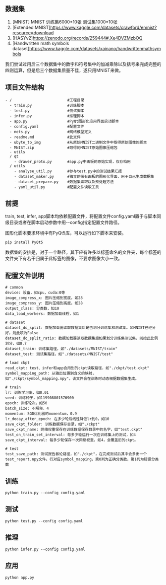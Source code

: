 ## 数据集 
1. [MNIST] MNIST 训练集6000\*10张 测试集1000\*10张
2. [Extended MNIST]https://www.kaggle.com/datasets/crawford/emnist?resource=download
3. [HASYv2]https://zenodo.org/records/259444#.Xe4DVZMzbOQ
4. [Handwritten math symbols dataset]https://www.kaggle.com/datasets/xainano/handwrittenmathsymbols

我们尝试过用后三个数据集中的数字和符号集中的加减乘除以及括号来完成完整的四则运算，但是后三个数据集质量不佳，遂只用MNIST来做。

## 项目文件结构
```
- /                         #工程目录
  - train.py                #训练脚本
  - test.py                 #测试脚本
  - infer.py                #推理脚本
  - app.py                  #PyQt图形化应用界面启动脚本
  - config.yaml             #配置文件
  - nets.py                 #网络模型定义
  - readme.md               #此文件
  - ubyte_to_img            #从原始MNIST二进制文件中取得原始图像的脚本
  - MNIST.zip               #取得的MNIST原始图像压缩包
  - utils
  / qt
    - drawer_proto.py       #app.py中画板的原始实现，仅存档用
  / utils
    - analyse_util.py       #参与test.py中的测试结果汇报
    - dataset_maker.py      #独立的带有画板的图形化界面，用于自己生成数据集
    - dataset_prepare.py    #数据集读取以及预处理方法
    - yaml_util.py          #配置文件读取工具
```

## 前提
train, test, infer, app脚本均依赖配置文件，将配置文件config.yaml置于与脚本同级目录或者在脚本启动参数中用--config指定配置文件路径。

图形化脚本要求环境中有PyQt5库，可以运行如下脚本来安装。
```commandline
pip install PyQt5
```
数据集的安排是，对于一个路径，其下应有许多以标签命名的文件夹，每个标签的文件夹下有若干归属于此标签的图像，不要求图像大小一致。

## 配置文件说明
```
# common
device: 设备，如cpu，cuda:0等
image_compress_x: 图片压缩到宽度，如28
image_compress_y: 图片压缩到高度，如28
output_class: 分类数，如10
data_load_workers: 数据加载线程，如1

# dataset
dataset_do_split: 数据加载器读取数据集后是否划分训练集和测试集。如MNIST已经分好，则此项为False
dataset_do_split_ratio: 数据加载器读取数据集后如果划分训练集测试集，则按此比例划分，如0.7
dataset_train: 训练集路径，如"./datasets/MNIST/train"
dataset_test: 测试集路径，如"./datasets/MNIST/test"

# load ckpt
read_ckpt: test、infer和app会用到的ckpt读取路径，如"./ckpt/test.ckpt"
symbol_mapping_path: 从输出位置到含义的映射，如"./ckpt/symbol_mapping.npy"。该文件会在训练时动态根据数据集生成。

# train
lr: 训练学习率，如0.01
seed: 训练种子，如119908801576900
epoch: 训练轮次，如50
batch_size: 不解释，4
momentum: SGD优化器的momentum，0.9
lr_decay_after_epoch: 在多少轮后线性降低lr到0，如10
save_ckpt_folder: 训练数据保存目录，如"./ckpt"
save_ckpt_name: 网络权重保存在训练数据保存目录中的名字，如"test.ckpt"
test_on_train_set_interval: 每多少轮运行一次在训练集上的测试，如4
save_ckpt_interval: 每多少轮保存一次网络权重，如4，会覆盖旧的ckpt。

# test
test_save_path: 测试报告暴论路径，如"./ckpt"，在完成测试后其中会多出一个test_report.npy文件。行对应symbol_mapping，第0列为正确分类数，第1列为错误分类数
```


## 训练

```commandline
python train.py --config config.yaml
```

## 测试

```commandline
python test.py --config config.yaml
```
## 推理

```commandline
python infer.py --config config.yaml
```

## 应用

```commandline
python app.py
```
